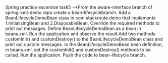 Spring practice excersise task5
-->From the aware-interface branch of spring-xml-demo repo create a bean-lifecyclebranch.
   Add a BeanLifecycleDemoBean class in com.stackroute.demo that implements
   1.InitializingBean and
   2.DisposableBean.
   Override the required methods to print out messages.
   Define BeanLifecycleDemoBean as a bean in beans.xml.
   Run the application and observe the result.Add two methods customInit() and customDestroy() to the BeanLifecycleDemoBean
   class and print out custom messages.
   In the BeanLifecycleDemoBean bean definition, in beans.xml, set the customInit() and customDestroy() methods to be called.
   Run the application.
   Push the code to bean-lifecycle branch.